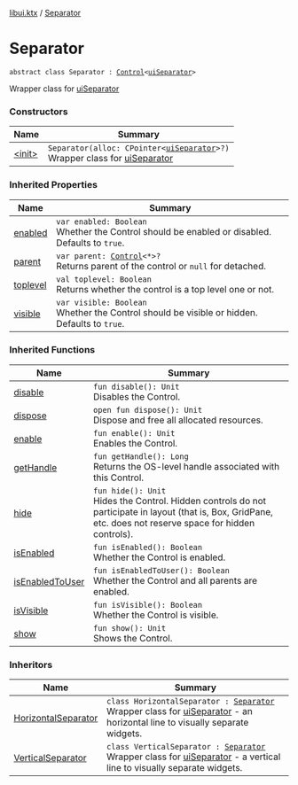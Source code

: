[libui.ktx](../index.md) / [Separator](./index.md)

# Separator

`abstract class Separator : `[`Control`](../-control/index.md)`<`[`uiSeparator`](../../libui/ui-separator.md)`>`

Wrapper class for [uiSeparator](../../libui/ui-separator.md)

### Constructors

| Name | Summary |
|---|---|
| [&lt;init&gt;](-init-.md) | `Separator(alloc: CPointer<`[`uiSeparator`](../../libui/ui-separator.md)`>?)`<br>Wrapper class for [uiSeparator](../../libui/ui-separator.md) |

### Inherited Properties

| Name | Summary |
|---|---|
| [enabled](../-control/enabled.md) | `var enabled: Boolean`<br>Whether the Control should be enabled or disabled. Defaults to `true`. |
| [parent](../-control/parent.md) | `var parent: `[`Control`](../-control/index.md)`<*>?`<br>Returns parent of the control or `null` for detached. |
| [toplevel](../-control/toplevel.md) | `val toplevel: Boolean`<br>Returns whether the control is a top level one or not. |
| [visible](../-control/visible.md) | `var visible: Boolean`<br>Whether the Control should be visible or hidden. Defaults to `true`. |

### Inherited Functions

| Name | Summary |
|---|---|
| [disable](../-control/disable.md) | `fun disable(): Unit`<br>Disables the Control. |
| [dispose](../-control/dispose.md) | `open fun dispose(): Unit`<br>Dispose and free all allocated resources. |
| [enable](../-control/enable.md) | `fun enable(): Unit`<br>Enables the Control. |
| [getHandle](../-control/get-handle.md) | `fun getHandle(): Long`<br>Returns the OS-level handle associated with this Control. |
| [hide](../-control/hide.md) | `fun hide(): Unit`<br>Hides the Control. Hidden controls do not participate in layout (that is, Box, GridPane, etc. does not reserve space for hidden controls). |
| [isEnabled](../-control/is-enabled.md) | `fun isEnabled(): Boolean`<br>Whether the Control is enabled. |
| [isEnabledToUser](../-control/is-enabled-to-user.md) | `fun isEnabledToUser(): Boolean`<br>Whether the Control and all parents are enabled. |
| [isVisible](../-control/is-visible.md) | `fun isVisible(): Boolean`<br>Whether the Control is visible. |
| [show](../-control/show.md) | `fun show(): Unit`<br>Shows the Control. |

### Inheritors

| Name | Summary |
|---|---|
| [HorizontalSeparator](../-horizontal-separator/index.md) | `class HorizontalSeparator : `[`Separator`](./index.md)<br>Wrapper class for [uiSeparator](../../libui/ui-separator.md) - an horizontal line to visually separate widgets. |
| [VerticalSeparator](../-vertical-separator/index.md) | `class VerticalSeparator : `[`Separator`](./index.md)<br>Wrapper class for [uiSeparator](../../libui/ui-separator.md) - a vertical line to visually separate widgets. |
